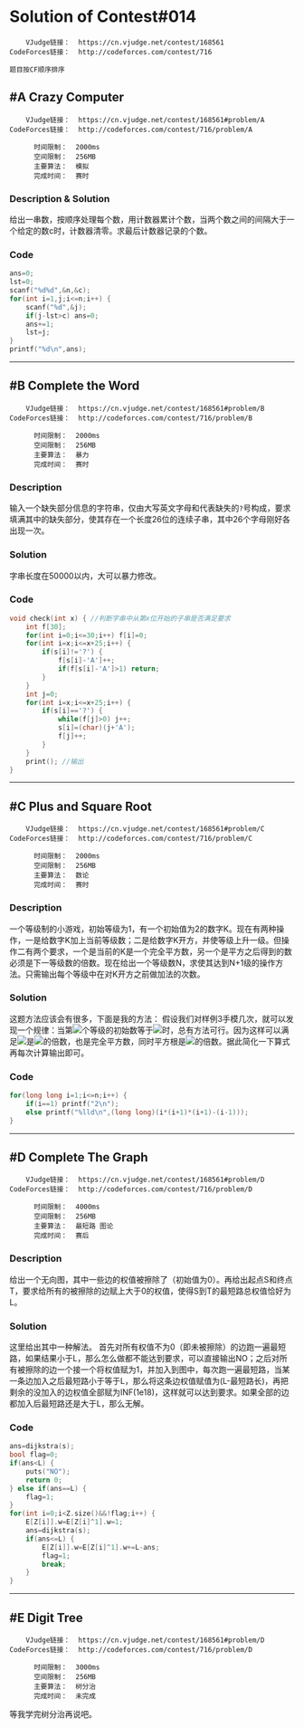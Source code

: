 # Solution of Contest#014
```
    VJudge链接：  https://cn.vjudge.net/contest/168561
CodeForces链接：  http://codeforces.com/contest/716

题目按CF顺序排序
```
## #A Crazy Computer
```
    VJudge链接：  https://cn.vjudge.net/contest/168561#problem/A
CodeForces链接：  http://codeforces.com/contest/716/problem/A

      时间限制：  2000ms
      空间限制：  256MB
      主要算法：  模拟
      完成时间：  赛时
```
### Description & Solution
给出一串数，按顺序处理每个数，用计数器累计个数，当两个数之间的间隔大于一个给定的数c时，计数器清零。求最后计数器记录的个数。
### Code
```Cpp
ans=0;
lst=0;
scanf("%d%d",&n,&c);
for(int i=1,j;i<=n;i++) {
    scanf("%d",&j);
    if(j-lst>c) ans=0;
    ans+=1;
    lst=j;
}
printf("%d\n",ans);
```
***
## #B Complete the Word
```
    VJudge链接：  https://cn.vjudge.net/contest/168561#problem/B
CodeForces链接：  http://codeforces.com/contest/716/problem/B

      时间限制：  2000ms
      空间限制：  256MB
      主要算法：  暴力
      完成时间：  赛时
```
### Description
输入一个缺失部分信息的字符串，仅由大写英文字母和代表缺失的`?`号构成，要求填满其中的缺失部分，使其存在一个长度26位的连续子串，其中26个字母刚好各出现一次。
### Solution
字串长度在50000以内，大可以暴力修改。
### Code
```Cpp
void check(int x) { //判断字串中从第x位开始的子串是否满足要求
    int f[30];
    for(int i=0;i<=30;i++) f[i]=0;
    for(int i=x;i<=x+25;i++) {
        if(s[i]!='?') {
            f[s[i]-'A']++;
            if(f[s[i]-'A']>1) return;
        }
    }
    int j=0;
    for(int i=x;i<=x+25;i++) {
        if(s[i]=='?') {
            while(f[j]>0) j++;
            s[i]=(char)(j+'A');
            f[j]++;
        }
    }
    print(); //输出
}
```
***
## #C Plus and Square Root
```
    VJudge链接：  https://cn.vjudge.net/contest/168561#problem/C
CodeForces链接：  http://codeforces.com/contest/716/problem/C

      时间限制：  2000ms
      空间限制：  256MB
      主要算法：  数论
      完成时间：  赛时
```
### Description
一个等级制的小游戏，初始等级为1，有一个初始值为2的数字K。现在有两种操作，一是给数字K加上当前等级数；二是给数字K开方，并使等级上升一级。但操作二有两个要求，一个是当前的K是一个完全平方数，另一个是平方之后得到的数必须是下一等级数的倍数。现在给出一个等级数N，求使其达到N+1级的操作方法。只需输出每个等级中在对K开方之前做加法的次数。
### Solution
这题方法应该会有很多，下面是我的方法：
假设我们对样例3手模几次，就可以发现一个规律：当第![](http://chart.googleapis.com/chart?cht=tx&chl=i(i>1))个等级的初始数等于![](http://chart.googleapis.com/chart?cht=tx&chl=i\times(i-1))时，总有方法可行。因为这样可以满足![](http://chart.googleapis.com/chart?cht=tx&chl=[i(i-1)]^2)是![](http://chart.googleapis.com/chart?cht=tx&chl=i)的倍数，也是完全平方数，同时平方根是![](http://chart.googleapis.com/chart?cht=tx&chl=j)的倍数。据此简化一下算式再每次计算输出即可。
### Code
```Cpp
for(long long i=1;i<=n;i++) {
    if(i==1) printf("2\n");
    else printf("%lld\n",(long long)(i*(i+1)*(i+1)-(i-1)));
}
```
***
## #D Complete The Graph
```
    VJudge链接：  https://cn.vjudge.net/contest/168561#problem/D
CodeForces链接：  http://codeforces.com/contest/716/problem/D

      时间限制：  4000ms
      空间限制：  256MB
      主要算法：  最短路 图论
      完成时间：  赛后
```
### Description
给出一个无向图，其中一些边的权值被擦除了（初始值为0）。再给出起点S和终点T，要求给所有的被擦除的边赋上大于0的权值，使得S到T的最短路总权值恰好为L。
### Solution
这里给出其中一种解法。
首先对所有权值不为0（即未被擦除）的边跑一遍最短路，如果结果小于L，那么怎么做都不能达到要求，可以直接输出NO；之后对所有被擦除的边一个接一个将权值赋为1，并加入到图中，每次跑一遍最短路，当某一条边加入之后最短路小于等于L，那么将这条边权值赋值为(L-最短路长)，再把剩余的没加入的边权值全部赋为INF(1e18)，这样就可以达到要求。如果全部的边都加入后最短路还是大于L，那么无解。
### Code
```Cpp
ans=dijkstra(s);
bool flag=0;
if(ans<L) {
    puts("NO");
    return 0;
} else if(ans==L) {
    flag=1;
}
for(int i=0;i<Z.size()&&!flag;i++) {
    E[Z[i]].w=E[Z[i]^1].w=1;
    ans=dijkstra(s);
    if(ans<=L) {
        E[Z[i]].w=E[Z[i]^1].w+=L-ans;
        flag=1;
        break;
    }
}
```
***
## #E Digit Tree
```
    VJudge链接：  https://cn.vjudge.net/contest/168561#problem/D
CodeForces链接：  http://codeforces.com/contest/716/problem/D

      时间限制：  3000ms
      空间限制：  256MB
      主要算法：  树分治
      完成时间：  未完成
```
等我学完树分治再说吧。